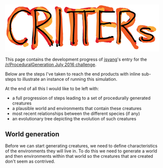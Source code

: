 ![critters](assets/critters.png)

This page contains the development progress of [jsyang](http://www.jsyang.ca)'s entry for the
[/r/ProceduralGeneration July 2016 challenge](https://www.reddit.com/r/proceduralgeneration/comments/4rom1n/monthly_challenge_8_july_2016_procedural_creatures/).


Below are the steps I've taken to reach the end products with inline sub-steps to illustrate an
instance of running this simulation.

<script>
document.open();
</script>


At the end of all this I would like to be left with:
 - a full progression of steps leading to a set of procedurally generated creatures
 - a plausible world and environments that contain these creatures
 - most recent relationships between the different species (if any)
 - an evolutionary tree depicting the evolution of such creatures

## World generation
Before we can start generating creatures, we need to define characteristics of the environments
they will live in. To do this we need to generate a world and then environments within that world
so the creatures that are created don't seem as contrived.

<script>
document.close();
</script>

